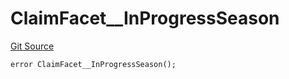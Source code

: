 # ClaimFacet__InProgressSeason
[Git Source](https://github.com/VaporFi/liquid-staking/blob/3b515db4cbed442e9d462b37141dae8e14c9c9d0/src/facets/ClaimFacet.sol)


```solidity
error ClaimFacet__InProgressSeason();
```

